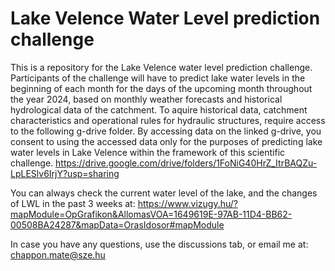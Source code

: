 # Lake Velence Water Level prediction challenge
This is a repository for the Lake Velence water level prediction challenge. Participants of the challenge will have to predict lake water levels in the beginning of each month for the days of the upcoming month throughout the year 2024, based on monthly weather forecasts and historical hydrological data of the catchment. 
To aquire historical data, catchment characteristics and operational rules for hydraulic structures, require access to the following g-drive folder.
By accessing data on the linked g-drive, you consent to using the accessed data only for the purposes of predicting lake water levels in Lake Velence within the framework of this scientific challenge. 
https://drive.google.com/drive/folders/1FoNiG40HrZ_ItrBAQZu-LpLESlv6IrjY?usp=sharing

You can always check the current water level of the lake, and the changes of LWL in the past 3 weeks at: 
https://www.vizugy.hu/?mapModule=OpGrafikon&AllomasVOA=1649619E-97AB-11D4-BB62-00508BA24287&mapData=OrasIdosor#mapModule

In case you have any questions, use the discussions tab, or email me at: chappon.mate@sze.hu
